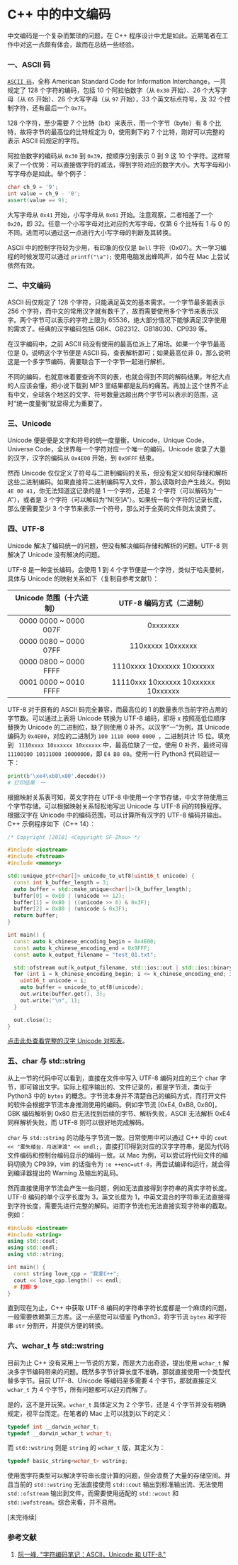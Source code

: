 # C++ 中的中文编码

中文编码是一个复杂而繁琐的问题，在 C++ 程序设计中尤是如此。近期笔者在工作中对这一点颇有体会，故而在总结一些经验。

### 一、ASCII 码

[`ASCII 码`](https://ascii.cl/)，全称 American Standard Code for Information Interchange，一共规定了 128 个字符的编码，包括 10 个阿拉伯数字（从 `0x30` 开始）、26 个大写字母（从 `65` 开始）、26 个大写字母（从 `97` 开始），33 个英文标点符号，及 32 个控制字符，还有最后一个 `0x7F`。

128 个字符，至少需要 7 个比特（bit）来表示，而一个字节（byte）有 8 个比特，故将字节的最高位的比特规定为 0，使用剩下的 7 个比特，刚好可以完整的表示 ASCII 码规定的字符。

阿拉伯数字的编码从 `0x30` 到 `0x39`，按顺序分别表示 0 到 9 这 10 个字符。这样带来了一个优势：可以直接做字符的减法，得到字符对应的数字大小。大写字母和小写字母亦是如此。举个例子：

```c++
char ch_9 = '9';
int value = ch_9 - '0';
assert(value == 9);
```

大写字母从 `0x41` 开始，小写字母从 `0x61` 开始。注意观察，二者相差了一个 `0x20`，即 32。任意一个小写字母对比对应的大写字母，仅第 6 个比特有 1 与 0 的不同。进而可以通过这一点进行大小写字母的判断及其转换。

ASCII 中的控制字符较为少用，有印象的仅仅是 `Bell` 字符（0x07）。大一学习编程的时候发现可以通过 `printf("\a");` 使用电脑发出蜂鸣声，如今在 Mac 上尝试依然有效。

### 二、中文编码

ASCII 码仅规定了 128 个字符，只能满足英文的基本需求。一个字节最多能表示 256 个字符，而中文的常用汉字就有数千了，故而需要使用多个字节来表示汉字。两个字节可以表示的字符上限为 65536，绝大部分情况下能够满足汉字使用的需求了。经典的汉字编码包括 GBK、GB2312、GB18030、CP939 等。

在汉字编码中，之前 ASCII 码没有使用的最高位派上了用场。如果一个字节最高位是 0，说明这个字节便是 ASCII 码，查表解析即可；如果最高位非 0，那么说明这是一个多字节编码，需要联合下一个字节一起进行解析。

不同的编码，也就意味着要查询不同的表，也就会得到不同的解码结果。年纪大点的人应该会懂，把小说下载到 MP3 里结果都是乱码的痛苦。再加上这个世界不止有中文，全球各个地区的文字、符号数量远超出两个字节可以表示的范围，这时“统一度量衡”就显得尤为重要了。

### 三、Unicode

Unicode 便是便是文字和符号的统一度量衡。Unicode，Unique Code，Universe Code，全世界每一个字符对应一个唯一的编码。Unicode 收录了大量的汉字，汉字的编码从 `0x4E00` 开始，到 `0x9FFF` 结束。

然而 Unicode 仅仅定义了符号与二进制编码的关系，但没有定义如何存储和解析这些二进制编码。如果直接将二进制编码写入文件，那么读取时会产生歧义。例如 `4E 00 41`，你无法知道这记录的是 1 一个字符，还是 2 个字符（可以解码为“一A”），或者是 3 个字符（可以解码为“N[空]A”）。如果统一每个字符的记录长度，那么便需要至少 3 个字节来表示一个符号，那么对于全英的文件则太浪费了。

### 四、UTF-8

Unicode 解决了编码统一的问题，但没有解决编码存储和解析的问题。UTF-8 则解决了 Unicode 没有解决的问题。

UTF-8 是一种变长编码，会使用 1 到 4 个字节便是一个字符，类似于哈夫曼树，具体与 Unicode 的映射关系如下（复制自参考文献1）：

| Unicode 范围（十六进制） |      UTF-8 编码方式（二进制）       |
| :----------------------: | :---------------------------------: |
|  0000 0000 ~ 0000 007F   |              0xxxxxxx               |
|  0000 0080 ~ 0000 07FF   |          110xxxxx 10xxxxxx          |
|  0000 0800 ~ 0000 FFFF   |     1110xxxx 10xxxxxx 10xxxxxx      |
|  0001 0000 ~ 0010 FFFF   | 11110xxx 10xxxxxx 10xxxxxx 10xxxxxx |

UTF-8 对于原有的 ASCII 码完全兼容，而最高位的 1 的数量表示当前字符占用的字节数。可以通过上表将 Unicode 转换为 UTF-8 编码，即将 x 按照高低位顺序替换为 Unicode 的二进制位，缺了则使用 0 补齐。以汉字“一”为例，其 Unicode 编码为 `0x4E00`，对应的二进制为 `100 1110 0000 0000 `，二进制共计 15 位。填充到 ` 1110xxxx 10xxxxxx 10xxxxxx` 中，最高位缺了一位，使用 0 补齐，最终可得 `11100100 10111000 10000000`，即 `E4 B8 80`。使用一行 Python3 代码验证一下：

```python
print(b'\xe4\xb8\x80'.decode())
# 打印结果：一
```

根据映射关系表可知，英文字符在 UTF-8 中使用一个字节存储，中文字符使用三个字节存储。可以根据映射关系轻松地写出 Unicode 与 UTF-8 间的转换程序。根据汉字在 Unicode 中的编码范围，可以计算所有汉字的 UTF-8 编码并输出。C++ 示例程序如下（C++ 14）：

```c++
/* Copyright [2018] <Copyright SF-Zhou> */

#include <iostream>
#include <fstream>
#include <memory>

std::unique_ptr<char[]> unicode_to_utf8(uint16_t unicode) {
  const int k_buffer_length = 3;
  auto buffer = std::make_unique<char[]>(k_buffer_length);
  buffer[0] = 0xE0 | (unicode >> 12);
  buffer[1] = 0x80 | ((unicode >> 6) & 0x3F);
  buffer[2] = 0x80 | (unicode & 0x3F);
  return buffer;
}

int main() {
  const auto k_chinese_encoding_begin = 0x4E00;
  const auto k_chinese_encoding_end = 0x9FFF;
  const auto k_output_filename = "test_01.txt";

  std::ofstream out(k_output_filename, std::ios::out | std::ios::binary);
  for (int i = k_chinese_encoding_begin; i <= k_chinese_encoding_end; i ++) {
    uint16_t unicode = i;
    auto buffer = unicode_to_utf8(unicode);
    out.write(buffer.get(), 3);
    out.write("\n", 1);
  }

  out.close();
}
```

[点击此处查看完整的汉字 Unicode 对照表](https://sf-zhou.github.io/hidden/chinese_unicode_encoding_table.html)。

### 五、char 与 std::string

从上一节的代码中可以看到，直接在文件中写入 UTF-8 编码对应的三个 char 字节，即可输出文字。实际上程序输出的、文件记录的，都是字节流，类似于 Python3 中的 `bytes` 的概念。字节流本身并不清楚自己的编码方式，而打开文件的软件会根据字节流本身推测使用的编码。例如字节流 [0xE4, 0xB8, 0x80]，GBK 编码解析到 0x80 后无法找到后续的字节、解析失败，ASCII 无法解析 0xE4 同样解析失败，而 UTF-8 则可以很好地完成解码。

`char` 与 `std::string` 的功能与字节流一致。日常使用中可以通过 C++ 中的 `cout << "雾失楼台，月迷津渡" << endl;`，直接打印得到对应的汉字字符串，是因为代码文件编码和控制台编码显示的编码一致。以 Mac 为例，可以尝试将代码文件的编码切换为 CP939，vim 的话指令为 `:e ++enc=utf-8`，再尝试编译和运行，就会得到编译器提出的 Warning 及输出的乱码。

然而直接使用字节流会产生一些问题，例如无法直接得到字符串的真实字符长度。UTF-8 编码的单个汉字长度为 3，英文长度为 1，中英文混合的字符串无法直接得到字符长度，需要先进行完整的解码。进而字节流也无法直接实现字符串的截取。例如：

```c++
#include <iostream>
#include <string>
using std::cout;
using std::endl;
using std::string;

int main() {
  const string love_cpp = "我爱C++";
  cout << love_cpp.length() << endl;
  # 打印 9
}
```

直到现在为止，C++ 中获取 UTF-8 编码的字符串字符长度都是一个麻烦的问题，一般需要依赖第三方库。这一点感觉可以借鉴 Python3，将字节流 `bytes` 和字符串 `str` 分割开，并提供方便的转换。

### 六、wchar_t 与 std::wstring

目前为止 C++ 没有采用上一节说的方案，而是大力出奇迹，提出使用 `wchar_t` 解决多字节编码带来的问题。既然多字节计算长度不准确，那就直接使用一个类型代替多字节。目前 UTF-8、Unicode 等编码至多需要 4 个字节，那就直接定义 `wchar_t` 为 4 个字节，所有问题都可以迎刃而解了。

是的，这不是开玩笑。`wchar_t` 具体定义为 2 个字节，还是 4 个字节并没有明确规定，视平台而定。在笔者的 Mac 上可以找到以下的定义：

```c++
typedef int __darwin_wchar_t;
typedef __darwin_wchar_t wchar_t;
```

而 `std::wstring` 则是 `string` 的 `wchar_t` 版，其定义为：

```c++
typedef basic_string<wchar_t> wstring;
```

使用宽字符类型可以解决字符串长度计算的问题，但会浪费了大量的存储空间。并且当前的 `std::wstring` 无法直接使用 `std::cout` 输出到标准输出流、无法使用 `std::ofstream` 输出到文件，而需要使用适配的 `std::wcout` 和 `std::wofstream`。综合来看，并不易用。

[未完待续]

### 参考文献

1. [阮一峰. "字符编码笔记：ASCII，Unicode 和 UTF-8."](http://www.ruanyifeng.com/blog/2007/10/ascii_unicode_and_utf-8.html)